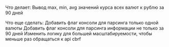 Что делает:
Вывод max, min, avg значений курса всех валют к рублю за 90 дней

Что еще сделать:
Добавить флаг консоли для парсинга только одной валюты 
Добавить флаг консоли для парсинга информации не только за 90 дней
Изменить логику для большей масштабируемости, чтобы меньше раз обращаться к api cbrf


